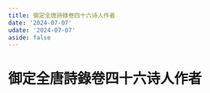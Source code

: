 ```yaml
---
title: 御定全唐詩錄卷四十六诗人作者
date: '2024-07-07'
udate: '2024-07-07'
aside: false
---
```

# 御定全唐詩錄卷四十六诗人作者

<AuthorPage :authorMap="authorMap" :chapternum="46" />

<script setup>
const chapter = '卷四十六';
import authorMap from '/data/qtsl/卷四十六/author.json'
</script>
